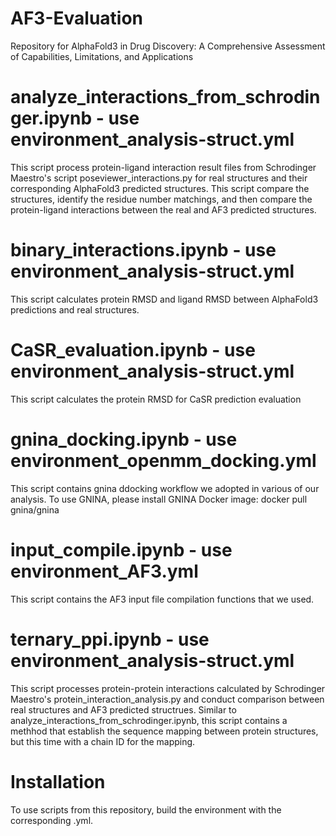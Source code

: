 # AF3-Evaluation
Repository for AlphaFold3 in Drug Discovery: A Comprehensive Assessment of Capabilities, Limitations, and Applications

# analyze_interactions_from_schrodinger.ipynb - use environment_analysis-struct.yml
This script process protein-ligand interaction result files from Schrodinger Maestro's script poseviewer_interactions.py for real structures and their corresponding AlphaFold3 predicted structures. This script compare the structures, identify the residue number matchings, and then compare the protein-ligand interactions between the real and AF3 predicted structures.

# binary_interactions.ipynb - use environment_analysis-struct.yml
This script calculates protein RMSD and ligand RMSD between AlphaFold3 predictions and real structures.

# CaSR_evaluation.ipynb - use environment_analysis-struct.yml
This script calculates the protein RMSD for CaSR prediction evaluation

# gnina_docking.ipynb - use environment_openmm_docking.yml
This script contains gnina ddocking workflow we adopted in various of our analysis. To use GNINA, please install GNINA Docker image: docker pull gnina/gnina

# input_compile.ipynb - use environment_AF3.yml
This script contains the AF3 input file compilation functions that we used.

# ternary_ppi.ipynb - use environment_analysis-struct.yml
This script processes protein-protein interactions calculated by Schrodinger Maestro's protein_interaction_analysis.py and conduct comparison between real structures and AF3 predicted structrues. Similar to analyze_interactions_from_schrodinger.ipynb, this script contains a methhod that establish the sequence mapping between protein structures, but this time with a chain ID for the mapping.

# Installation
To use scripts from this repository, build the environment with the corresponding .yml. 